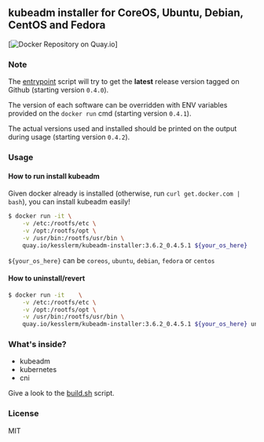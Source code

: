 ## kubeadm installer for CoreOS, Ubuntu, Debian, CentOS and Fedora

[![Docker Repository on Quay.io](https://quay.io/repository/kesslerm/kubeadm-installer/status "Docker Repository on Quay.io")]

### Note

The [entrypoint](files/entrypoint.sh) script will try to get the **latest** release version tagged on Github (starting version `0.4.0`).

The version of each software can be overridden with ENV variables provided on the `docker run` cmd (starting version `0.4.1`).

The actual versions used and installed should be printed on the output during usage (starting version `0.4.2`).


### Usage

#### How to run install kubeadm

Given docker already is installed (otherwise, run `curl get.docker.com | bash`), you can install kubeadm easily!

```bash
$ docker run -it \
	-v /etc:/rootfs/etc \
	-v /opt:/rootfs/opt \
	-v /usr/bin:/rootfs/usr/bin \
	quay.io/kesslerm/kubeadm-installer:3.6.2_0.4.5.1 ${your_os_here}
```

`${your_os_here}` can be `coreos`, `ubuntu`, `debian`, `fedora` or `centos`


#### How to uninstall/revert

```bash
$ docker run -it 	\
	-v /etc:/rootfs/etc \
	-v /opt:/rootfs/opt \
	-v /usr/bin:/rootfs/usr/bin \
	quay.io/kesslerm/kubeadm-installer:3.6.2_0.4.5.1 ${your_os_here} uninstall
```


### What's inside?

 - kubeadm
 - kubernetes
 - cni

Give a look to the [build.sh](scripts/build.sh) script.


### License

MIT
